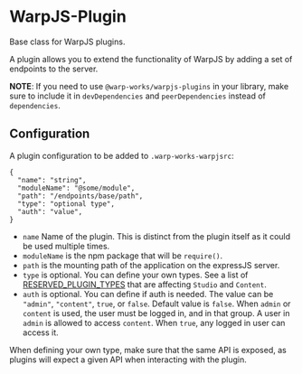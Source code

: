 # WarpJS-Plugin

Base class for WarpJS plugins.

A plugin allows you to extend the functionality of WarpJS by adding a set of
endpoints to the server.

**NOTE**: If you need to use `@warp-works/warpjs-plugins` in your library, make
sure to include it in `devDependencies` and `peerDependencies` instead of
`dependencies`.

## Configuration

A plugin configuration to be added to `.warp-works-warpjsrc`:

    {
      "name": "string",
      "moduleName": "@some/module",
      "path": "/endpoints/base/path",
      "type": "optional type",
      "auth": "value",
    }

- `name` Name of the plugin. This is distinct from the plugin itself as it could
  be used multiple times.
- `moduleName` is the npm package that will be `require()`.
- `path` is the mounting path of the application on the expressJS server.
- `type` is optional. You can define your own types. See a list of
  [RESERVED_PLUGIN_TYPES](./lib/reserved-plugin-types.js) that are affecting
  `Studio` and `Content`.
- `auth` is optional. You can define if auth is needed. The value can be
  `"admin"`, `"content"`, `true`, or `false`. Default value is `false`. When
  `admin` or `content` is used, the user must be logged in, and in that
  group. A user in `admin` is allowed to access `content`. When `true`, any
  logged in user can access it.

When defining your own type, make sure that the same API is exposed, as plugins
will expect a given API when interacting with the plugin.
